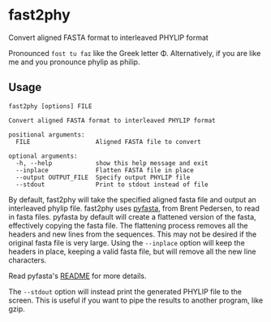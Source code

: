 fast2phy
========

Convert aligned FASTA format to interleaved PHYLIP format

Pronounced `fɑst tu faɪ` like the Greek letter Φ.
Alternatively, if you are like me and you pronounce phylip as philip.

Usage
-----

```
fast2phy [options] FILE

Convert aligned FASTA format to interleaved PHYLIP format

positional arguments:
  FILE                  Aligned FASTA file to convert

optional arguments:
  -h, --help            show this help message and exit
  --inplace             Flatten FASTA file in place
  --output OUTPUT_FILE  Specify output PHYLIP file
  --stdout              Print to stdout instead of file
```

By default, fast2phy will take the specified aligned fasta file and output an
interleaved phylip file.  fast2phy uses
[pyfasta](https://github.com/brentp/pyfasta/), from Brent Pedersen, to read in
fasta files.  pyfasta by default will create a flattened version of the fasta,
effectively copying the fasta file.  The flattening process removes all the
headers and new lines from the sequences. This may not be desired if the
original fasta file is very large. Using the `--inplace` option will keep the
headers in place, keeping a valid fasta file, but will remove all the new line
characters.

Read pyfasta's [README](pyfasta) for more details.

The `--stdout` option will instead print the generated PHYLIP file to the
screen. This is useful if you want to pipe  the results to another program, like
gzip.

[pyfasta]: https://github.com/brentp/pyfasta/blob/master/README.rst#flattening

